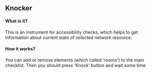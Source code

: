 ## Knocker

#### What is it?
This is an instrument for accessibility checks, which helps to get information about current state of selected network resource.

#### How it works?
You can add or remove elements (which called 'rooms') to the main checklist. Then you should press 'Knock' button and wait some time.
